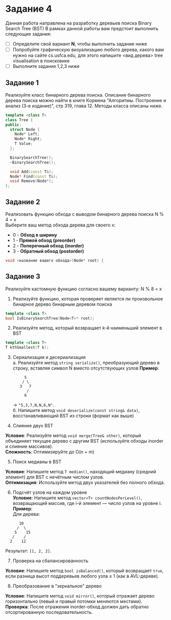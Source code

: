 #  Задание 4
Данная работа направлена на разработку деревьев поиска Binary Search Tree (BST)
В рамках данной работы вам предстоит выполнить следующие задания:
- [ ] Определите свой вариант **N**, чтобы выполнить задание ниже
- [ ] Попробуйте графическую визуализацию любого дерева, какого вам нужно на сайте cs.usfca.edu, для этого напишите <вид дерева> tree visualisation в поисковике
- [ ] Выполните задания 1,2,3 ниже

## Задание 1
Реализуйте класс бинарного дерева поиска.
Описание бинарного дерева поиска можно найти в книге Кормена "Алгоритмы. Построение и анализ (3-е издание)", стр 319, глава 12. Методы класса описаны ниже.

```cpp
template <class T>
class Tree {
public:
  struct Node {
    Node* Left;
    Node* Right;
    T Value;
  };

  BinarySearchTree();
  ~BinarySearchTree();

  void Add(const T&);
  Node* Find(const T&);
  void Remove(Node*);
};
```

## Задание 2
Реализовать функцию обхода с выводом бинарного дерева поиска
  N % 4 = x <br>
  Выберите ваш метод обхода дерева для своего x:
- 0 - **Обход в ширину** 
- 1 - **Прямой обход (preorder)**
- 2 - **Поперечный обход (inorder)**
- 3 - **Обратный обход (postorder)**

```cpp
void <название вашего обхода>(Node* root) {
```

## Задание 3

Реализуйте кастомную функцию согласно вашему варианту: 
N % 8 = х


1. Реализуйте функцию, которая проверяет является ли произвольное  бинарное дерево бинарным деревом поиска

```cpp
template <class T>
bool IsBinarySearchTree(Node<T>* root);
```

2. Реализуйте метод, который возвращает k-й наименьший элемент в BST

```cpp
template <class T>
T kthSmallest(T k);
```

3. Сериализация и десериализация<br>
	а. Реализуйте метод `string serialize()`, преобразующий дерево в строку, вставляя символ N вместо отсутствующих узлов
	**Пример**:  
	```
	     5
	    / \
	   3   7
	      /
	     6
	```
	→ `"5,3,7,N,N,6,N"`.<br>
	б. Напишите метод `void deserialize(const string& data)`, восстанавливающий BST из строки (формат как выше)


4. Слияние двух BST

**Условие**: Реализуйте метод `void merge(Tree& other)`, который объединяет текущее дерево с другим BST (используйте обходы inorder и слияние массивов). <br> 
**Сложность**: Оптимизируйте до O(n + m)


5. Поиск медианы в BST

**Условие**: Напишите метод `T median()`, находящий медиану (средний элемент) для BST с нечётным числом узлов.  <br>
**Оптимизация**: Используйте метод двух указателей без полного обхода.


6. Подсчёт узлов на каждом уровне<br>
**Условие**: Напишите метод `vector<T> countNodesPerLevel()`, возвращающий массив, где i-й элемент — число узлов на уровне i.  <br>
**Пример**:  
Для дерева:
```
      10
     /  \
    5    15
   /    /
  2    12
```
Результат: `[1, 2, 2]`.


7. Проверка на сбалансированность

**Условие**: Напишите метод `bool isBalanced()`, который возвращает `true`, если разница высот поддеревьев любого узла ≤ 1 (как в AVL-дереве).

8. Преобразование в "зеркальное" дерево

**Условие**: Напишите метод `void mirror()`, который отражает дерево горизонтально (левый и правый потомки меняются местами).  <br>
**Проверка**: После отражения inorder-обход должен дать обратно отсортированную последовательность.
